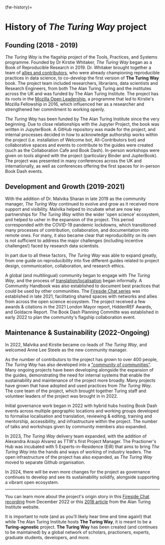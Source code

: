 (fw-history)=

# History of *The Turing Way* project

## Founding (2018 - 2019)

*The Turing Way* is the flagship project of the Tools, Practices, and Systems programme.
Founded by Dr Kirstie Whitaker, _The Turing Way_ began as a Book of Reproducible Research in 2019.
Dr. Whitaker brought together a team of [allies and contributors](https://github.com/the-turing-way/the-turing-way/blob/main/ways_of_working.md#previous-project-members), who were already championing reproducible practices in data science, to co-develop the first version of **The Turing Way** book.
The project team included researchers, librarians, data scientists and Research Engineers, from both The Alan Turing Turing and the institutes across the UK and was funded by The Alan Turing Institute.
The project has its roots in the [Mozilla Open Leadership](https://mozilla.github.io/leadership-training/), a programme that led to Kirstie's Mozilla Fellowship in 2016, which influenced her as a researcher and strengthened her commitment to working openly.

*The Turing Way* has been funded by The Alan Turing Institute since the very beginning.
Due to close relationships with the Jupyter Project, the book was written in JupyterBook.
A GitHub repository was made for the project, and internal processes decided in how to acknowledge authorship works within the project (i.e. installation of Welcome bot, All-Contributors bot) and collaborative spaces and events to contribute to the guides were created (such as the Collaboration Cafe and Book Dash).
In-person workshops were given on tools aligned with the project (particulary Binder and JupterBook).
The project was presented in many conferences across the UK and internationally, as well as conferences offering the first spaces for in-person Book Dash events.

## Development and Growth (2019-2021)

With the addition of Dr. Malvika Sharan in late 2019 as the community manager, *The Turing Way* continued to evolve and grow as it received more support and visibility.
Malvika helped to incubate what are now key partnerships for _The Turing Way_ within the wider 'open science' ecosystem, and helped to usher in the expansion of the project.
This period corresponded with the COVID-19 pandemic lockdowns, which transitioned many processes of contribution, collaboration, and documentation into remote ones.
For many, it also became clear that reproducibility on its own is not sufficient to address the major challenges (including incentive challenges!) faced by research data scientists.

In part due to all these factors, *The Turing Way* was able to expand greatly, from one guide on reproducibility into five different guides related to project design, communication, collaboration, and research ethics.

A global (and multilingual) community began to engage with *The Turing Way*, and the process of [translation/localisation](https://the-turing-way.netlify.app/community-handbook/translation) began informally.
A Community Handbook was also established to document best practices that could be used by other communities.
The [Fireside Chat series](https://the-turing-way.netlify.app/community-handbook/fireside-chat) was established in late 2021, facilitating shared spaces with networks and allies from across the open science ecosystem.
The project received a few awards & citations in the 2021 London Mayor report, HiddenREF Awards, and Goldacre Report.
The Book Dash Planning Committe was established in early 2022 to plan the community's flagship collaboration event.

## Maintenance & Sustainability (2022-Ongoing)

In 2022, Malvika and Kirstie became co-leads of *The Turing Way*, and welcomed Anne Lee Steele as the new community manager.

As the number of contributors to the project has grown to over 400 people, *The Turing Way* has also developed into a ["community of communities"](https://ben.balter.com/2019/07/18/a-community-of-communities-oscon-2019/).
Many ongoing projects have been developing alongside the expansion of the guides, demonstrating the need for internal systems that enable the sustainability and maintenance of the project more broadly.
Many projects have grown that have adopted and used practices from *The Turing Way*.
The core team of the project, which brought together Turing staff and volunteer leaders of the project was brought in in 2022.

Initial governance work began in 2022 with hybrid hubs hosting Book Dash events across multiple geographic locations and working groups developed to formalise localisation and translation, reviewing & editing, training and mentorship, accessibility, and infrastructure within the project.
The number of talks and workshops given by community members also expanded.

In 2023, *The Turing Way* delivery team expanded, with the addition of Alexandra Araujo Alvarez as TTW's first Project Manager.
The Practioner's Hub was incubated with 5 Experts-in-Residence (EiR) that aims to bring *The Turing Way* into the hands and ways of working of industry leaders. 
The open infrastructure of the project has also expanded, as *The Turing Way* moved to separate Github organisation.

In 2024, there will be even more changes for the project as governance continues to develop and see its sustainability solidify, alongside supporting a vibrant open ecosystem.


--- 

You can learn more about the project's origin story in this [Fireside Chat recording](https://www.youtube.com/watch?v=nuNA3Qa8A-k) from December 2022 or this [2018 article](https://www.turing.ac.uk/research/impact-stories/changing-culture-data-science) from the Alan Turing Institute website.

It is important to note (and as you'll likely hear time and time again!) that while The Alan Turing Institute hosts **The Turing Way**, it is meant to be a **Turing-agnostic** project. **The Turing Way** has been created (and continues to be maintained) by a global network of scholars, practioners, experts, graduate students, developers, and more.
